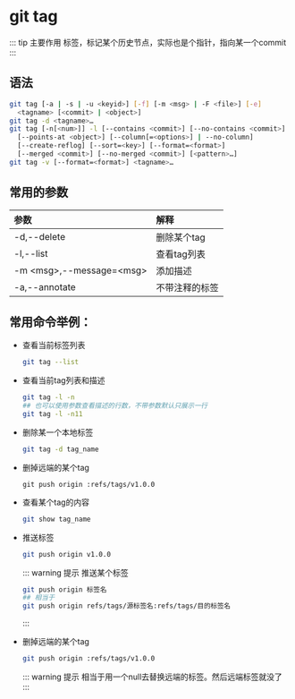 # git tag

::: tip 主要作用
标签，标记某个历史节点，实际也是个指针，指向某一个commit
:::

## 语法

```bash
git tag [-a | -s | -u <keyid>] [-f] [-m <msg> | -F <file>] [-e]
  <tagname> [<commit> | <object>]
git tag -d <tagname>…​
git tag [-n[<num>]] -l [--contains <commit>] [--no-contains <commit>]
  [--points-at <object>] [--column[=<options>] | --no-column]
  [--create-reflog] [--sort=<key>] [--format=<format>]
  [--merged <commit>] [--no-merged <commit>] [<pattern>…​]
git tag -v [--format=<format>] <tagname>…​
```

## 常用的参数

| 参数                           | 解释      |
|:---------------------------- |:------- |
| -d,--delete                  | 删除某个tag |
| -l,--list                    | 查看tag列表 |
| -m \<msg\>,--message=\<msg\> | 添加描述    |
| -a,--annotate                | 不带注释的标签 |

## 常用命令举例：

- 查看当前标签列表
  
  ```bash
  git tag --list
  ```

- 查看当前tag列表和描述
  
  ```bash
  git tag -l -n
  ## 也可以使用参数查看描述的行数，不带参数默认只展示一行
  git tag -l -n11
  ```

- 删除某一个本地标签
  
  ```bash
  git tag -d tag_name
  ```

- 删掉远端的某个tag
  
  ```tag
  git push origin :refs/tags/v1.0.0
  ```

- 查看某个tag的内容
  
  ```bash
  git show tag_name
  ```

- 推送标签
  
  ```bash
  git push origin v1.0.0
  ```
  
  ::: warning 提示
  推送某个标签
  
  ```bash
  git push origin 标签名
  ## 相当于
  git push origin refs/tags/源标签名:refs/tags/目的标签名
  ```
  
  :::

- 删掉远端的某个tag
  
  ```bash
  git push origin :refs/tags/v1.0.0
  ```
  
  ::: warning 提示
  相当于用一个null去替换远端的标签。然后远端标签就没了
  :::
